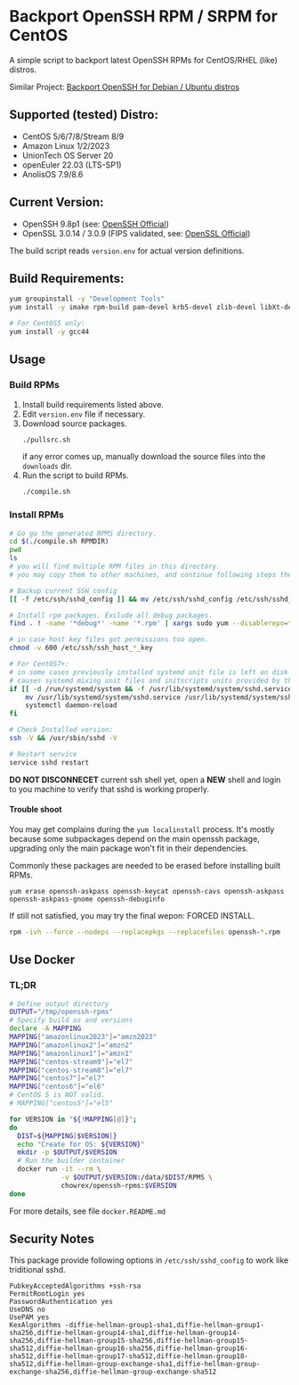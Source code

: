 # Backport OpenSSH RPM / SRPM for CentOS

A simple script to backport latest OpenSSH RPMs for CentOS/RHEL (like) distros.

Similar Project: [Backport OpenSSH for Debian / Ubuntu distros](https://github.com/boypt/openssh-deb)

## Supported (tested) Distro:

- CentOS 5/6/7/8/Stream 8/9
- Amazon Linux 1/2/2023
- UnionTech OS Server 20
- openEuler 22.03 (LTS-SP1)
- AnolisOS 7.9/8.6

## Current Version:

- OpenSSH 9.8p1 (see: [OpenSSH Official](https://www.openssh.com/))
- OpenSSL 3.0.14 / 3.0.9 (FIPS validated, see: [OpenSSL Official](https://www.openssl.org/source/))

The build script reads `version.env` for actual version definitions.

## Build Requirements:

```bash
yum groupinstall -y "Development Tools"
yum install -y imake rpm-build pam-devel krb5-devel zlib-devel libXt-devel libX11-devel gtk2-devel perl perl-IPC-Cmd

# For CentOS5 only:
yum install -y gcc44
```

## Usage

### Build RPMs

1. Install build requirements listed above.
2. Edit `version.env` file if necessary.
3. Download source packages.
    ```bash
    ./pullsrc.sh
    ```
    if any error comes up, manually download the source files into the `downloads` dir.
4. Run the script to build RPMs. 
    ```bash
    ./compile.sh
    ```

### Install RPMs

```bash
# Go go the generated RPMS directory.
cd $(./compile.sh RPMDIR)
pwd
ls
# you will find multiple RPM files in this directory.
# you may copy them to other machines, and continue following steps there.

# Backup current SSH config
[[ -f /etc/ssh/sshd_config ]] && mv /etc/ssh/sshd_config /etc/ssh/sshd_config.$(date +%Y%m%d)

# Install rpm packages. Exclude all debug packages.
find . ! -name '*debug*' -name '*.rpm' | xargs sudo yum --disablerepo=* localinstall -y

# in case host key files got permissions too open.
chmod -v 600 /etc/ssh/ssh_host_*_key

# For CentOS7+:
# in some cases previously installed systemd unit file is left on disk after upgrade.
# causes systemd mixing unit files and initscripts units provided by this package.
if [[ -d /run/systemd/system && -f /usr/lib/systemd/system/sshd.service ]]; then
    mv /usr/lib/systemd/system/sshd.service /usr/lib/systemd/system/sshd.service.$(date +%Y%m%d)
    systemctl daemon-reload
fi

# Check Installed version:
ssh -V && /usr/sbin/sshd -V

# Restart service
service sshd restart
```

**DO NOT DISCONNECET** current ssh shell yet, open a **NEW** shell and login to you machine to verify that sshd is working properly.

#### Trouble shoot

You may get complains during the `yum localinstall` process. It's mostly because some subpackages depend on the main openssh package, upgrading only the main package won't fit in their dependencies.

Commonly these packages are needed to be erased before installing built RPMs.

```
yum erase openssh-askpass openssh-keycat openssh-cavs openssh-askpass openssh-askpass-gnome openssh-debuginfo
```

If still not satisfied, you may try the final wepon: FORCED INSTALL.

```bash
rpm -ivh --force --nodeps --replacepkgs --replacefiles openssh-*.rpm
```

## Use Docker

### TL;DR

```bash
# Define output directory
OUTPUT="/tmp/openssh-rpms"
# Specify build os and versions
declare -A MAPPING
MAPPING["amazonlinux2023"]="amzn2023"
MAPPING["amazonlinux2"]="amzn2"
MAPPING["amazonlinux1"]="amzn1"
MAPPING["centos-stream9"]="el7"
MAPPING["centos-stream8"]="el7"
MAPPING["centos7"]="el7"
MAPPING["centos6"]="el6"
# CentOS 5 is NOT valid.
# MAPPING["centos5"]="el5"

for VERSION in "${!MAPPING[@]}";
do
  DIST=${MAPPING[$VERSION]}
  echo "Create for OS: ${VERSION}"
  mkdir -p $OUTPUT/$VERSION
  # Run the builder container
  docker run -it --rm \
             -v $OUTPUT/$VERSION:/data/$DIST/RPMS \
             chowrex/openssh-rpms:$VERSION
done

```

For more details, see file `docker.README.md`

## Security Notes

This package provide following options in `/etc/ssh/sshd_config` to work like triditional sshd.

```
PubkeyAcceptedAlgorithms +ssh-rsa
PermitRootLogin yes
PasswordAuthentication yes
UseDNS no
UsePAM yes
KexAlgorithms -diffie-hellman-group1-sha1,diffie-hellman-group1-sha256,diffie-hellman-group14-sha1,diffie-hellman-group14-sha256,diffie-hellman-group15-sha256,diffie-hellman-group15-sha512,diffie-hellman-group16-sha256,diffie-hellman-group16-sha512,diffie-hellman-group17-sha512,diffie-hellman-group18-sha512,diffie-hellman-group-exchange-sha1,diffie-hellman-group-exchange-sha256,diffie-hellman-group-exchange-sha512
```
